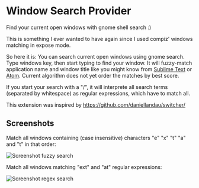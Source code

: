 Window Search Provider
======================

Find your current open windows with gnome shell search :)

This is something I ever wanted to have again since I used compiz' windows
matching in expose mode.

So here it is: You can search current open windows using gnome search.  Type
windows key, then start typing to find your window.  It will fuzzy-match
application name and window title like you might know from
[Sublime Text](http://www.sublimetext.com/) or [Atom](http://atom.io).
Current algorithm does not yet order the matches by best score.

If you start your search with a "/", it will interprete all search terms
(separated by whitespace) as regular expressions, which have to match all.

This extension was inspired by https://github.com/daniellandau/switcher/

Screenshots
-----------

Match all windows containing (case insensitive) characters "e" "x" "t" "a" and "t" in that order:

![Screenshot fuzzy search](https://github.com/klorenz/gnome-shell-window-search-provider/blob/master/window-search-provider-fuzzy.png)

Match all windows matching "ext" and "at" regular expressions:

![Screenshot regex search](https://github.com/klorenz/gnome-shell-window-search-provider/blob/master/window-search-provider-regex.png)

